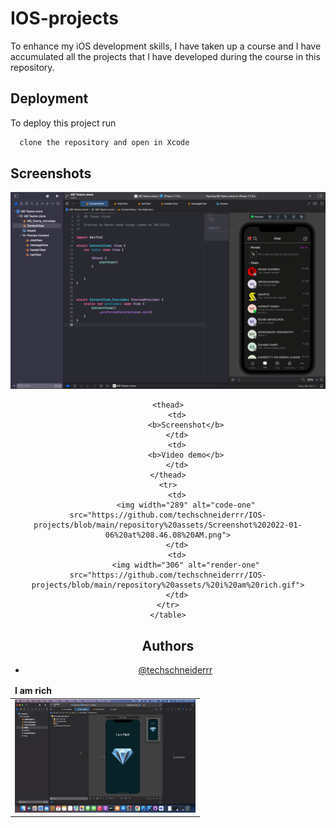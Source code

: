 # IOS-projects

To enhance my iOS development skills, I have taken up a course and I have accumulated all the projects that I have developed during the course in this repository.



## Deployment

To deploy this project run

```bash
  clone the repository and open in Xcode
```


## Screenshots

![App Screenshot](https://github.com/techschneiderrr/Ms-Teams-Clone/blob/main/assets/Screenshot%202021-12-31%20at%2012.26.14%20PM.png)


<center>
<table>
    <thead>
		<td colSpan="2">
			<b>I am rich</b>
		</td>
    </thead>
    <tr>
		<td>
			<img width="289" alt="code-one" src="https://github.com/techschneiderrr/IOS-projects/blob/main/repository%20assets/Screenshot%202022-01-06%20at%208.45.31%20AM.png">
		</td>
    </tr>

	<thead>
		<td>
			<b>Screenshot</b>
		</td>
		<td>
			<b>Video demo</b>
		</td>
	</thead>
	<tr>
		<td>
			<img width="289" alt="code-one" src="https://github.com/techschneiderrr/IOS-projects/blob/main/repository%20assets/Screenshot%202022-01-06%20at%208.46.08%20AM.png">
		</td>
		<td>
			<img width="306" alt="render-one" src="https://github.com/techschneiderrr/IOS-projects/blob/main/repository%20assets/%20i%20am%20rich.gif">
		</td>
	</tr>
	</table>
</center>




## Authors

- [@techschneiderrr](https://github.com/techschneiderrr)

